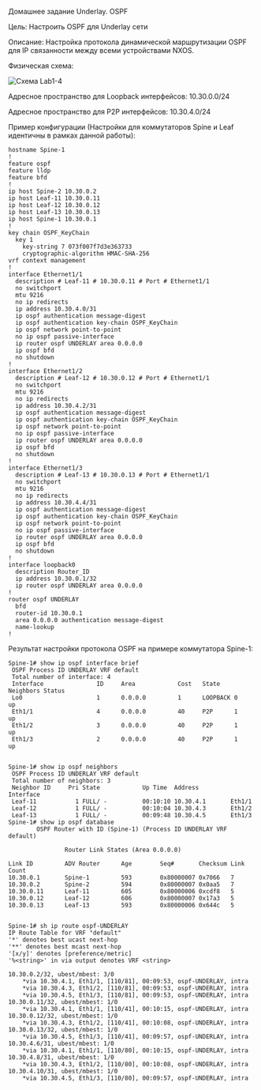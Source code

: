 Домашнее задание Underlay. OSPF

Цель: Настроить OSPF для Underlay сети

Описание: Настройка протокола динамической маршрутизации OSPF для IP связанности между всеми устройствами NXOS.

Физическая схема: 

![Схема Lab1-4](https://github.com/tumanov-va/COD-Network-Design/assets/134439784/15c8eded-1473-4809-99cc-d673ce9cb9fa)

Адресное пространство для Loopback интерфейсов: 10.30.0.0/24

Адресное пространство для P2P интерфейсов: 10.30.4.0/24

Пример конфигурации (Настройки для коммутаторов Spine и Leaf идентичны в рамках данной работы):

    hostname Spine-1
    !
    feature ospf
    feature lldp
    feature bfd
    !
    ip host Spine-2 10.30.0.2
    ip host Leaf-11 10.30.0.11
    ip host Leaf-12 10.30.0.12
    ip host Leaf-13 10.30.0.13
    ip host Spine-1 10.30.0.1
    !
    key chain OSPF_KeyChain
      key 1
        key-string 7 073f007f7d3e363733
        cryptographic-algorithm HMAC-SHA-256
    vrf context management
    !
    interface Ethernet1/1
      description # Leaf-11 # 10.30.0.11 # Port # Ethernet1/1
      no switchport
      mtu 9216
      no ip redirects
      ip address 10.30.4.0/31
      ip ospf authentication message-digest
      ip ospf authentication key-chain OSPF_KeyChain
      ip ospf network point-to-point
      no ip ospf passive-interface
      ip router ospf UNDERLAY area 0.0.0.0
      ip ospf bfd
      no shutdown
    !
    interface Ethernet1/2
      description # Leaf-12 # 10.30.0.12 # Port # Ethernet1/1
      no switchport
      mtu 9216
      no ip redirects
      ip address 10.30.4.2/31
      ip ospf authentication message-digest
      ip ospf authentication key-chain OSPF_KeyChain
      ip ospf network point-to-point
      no ip ospf passive-interface
      ip router ospf UNDERLAY area 0.0.0.0
      ip ospf bfd
      no shutdown
    !
    interface Ethernet1/3
      description # Leaf-13 # 10.30.0.13 # Port # Ethernet1/1
      no switchport
      mtu 9216
      no ip redirects
      ip address 10.30.4.4/31
      ip ospf authentication message-digest
      ip ospf authentication key-chain OSPF_KeyChain
      ip ospf network point-to-point
      no ip ospf passive-interface
      ip router ospf UNDERLAY area 0.0.0.0
      ip ospf bfd
      no shutdown
    !
    interface loopback0
      description Router_ID
      ip address 10.30.0.1/32
      ip router ospf UNDERLAY area 0.0.0.0
    !
    router ospf UNDERLAY
      bfd
      router-id 10.30.0.1
      area 0.0.0.0 authentication message-digest
      name-lookup
    !


Результат настройки протокола OSPF на примере коммутатора Spine-1:

    Spine-1# show ip ospf interface brief
     OSPF Process ID UNDERLAY VRF default
     Total number of interface: 4
     Interface               ID     Area            Cost   State    Neighbors Status
     Lo0                     1      0.0.0.0         1      LOOPBACK 0         up  
     Eth1/1                  4      0.0.0.0         40     P2P      1         up  
     Eth1/2                  3      0.0.0.0         40     P2P      1         up  
     Eth1/3                  2      0.0.0.0         40     P2P      1         up  
    
    
    Spine-1# show ip ospf neighbors
     OSPF Process ID UNDERLAY VRF default
     Total number of neighbors: 3
     Neighbor ID     Pri State            Up Time  Address         Interface
     Leaf-11           1 FULL/ -          00:10:10 10.30.4.1       Eth1/1 
     Leaf-12           1 FULL/ -          00:10:04 10.30.4.3       Eth1/2 
     Leaf-13           1 FULL/ -          00:09:48 10.30.4.5       Eth1/3 
    Spine-1# show ip ospf database
            OSPF Router with ID (Spine-1) (Process ID UNDERLAY VRF default)
    
                    Router Link States (Area 0.0.0.0)
    
    Link ID         ADV Router      Age        Seq#       Checksum Link Count
    10.30.0.1       Spine-1         593        0x80000007 0x7066   7   
    10.30.0.2       Spine-2         594        0x80000007 0x0aa5   7   
    10.30.0.11      Leaf-11         605        0x80000006 0xcdf8   5   
    10.30.0.12      Leaf-12         606        0x80000007 0x17a3   5   
    10.30.0.13      Leaf-13         593        0x80000006 0x644c   5   
    
    
    Spine-1# sh ip route ospf-UNDERLAY
    IP Route Table for VRF "default"
    '*' denotes best ucast next-hop
    '**' denotes best mcast next-hop
    '[x/y]' denotes [preference/metric]
    '%<string>' in via output denotes VRF <string>
    
    10.30.0.2/32, ubest/mbest: 3/0
        *via 10.30.4.1, Eth1/1, [110/81], 00:09:53, ospf-UNDERLAY, intra
        *via 10.30.4.3, Eth1/2, [110/81], 00:09:53, ospf-UNDERLAY, intra
        *via 10.30.4.5, Eth1/3, [110/81], 00:09:53, ospf-UNDERLAY, intra
    10.30.0.11/32, ubest/mbest: 1/0
        *via 10.30.4.1, Eth1/1, [110/41], 00:10:15, ospf-UNDERLAY, intra
    10.30.0.12/32, ubest/mbest: 1/0
        *via 10.30.4.3, Eth1/2, [110/41], 00:10:08, ospf-UNDERLAY, intra
    10.30.0.13/32, ubest/mbest: 1/0
        *via 10.30.4.5, Eth1/3, [110/41], 00:09:57, ospf-UNDERLAY, intra
    10.30.4.6/31, ubest/mbest: 1/0
        *via 10.30.4.1, Eth1/1, [110/80], 00:10:15, ospf-UNDERLAY, intra
    10.30.4.8/31, ubest/mbest: 1/0
        *via 10.30.4.3, Eth1/2, [110/80], 00:10:08, ospf-UNDERLAY, intra
    10.30.4.10/31, ubest/mbest: 1/0
        *via 10.30.4.5, Eth1/3, [110/80], 00:09:57, ospf-UNDERLAY, intra
